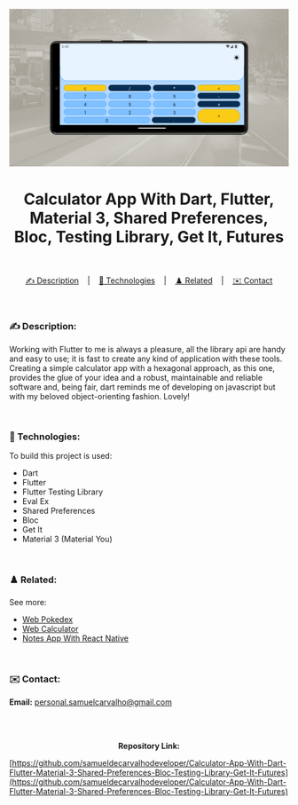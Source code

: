 ![](./thumbnail.png)

<h1 align="center">
Calculator App With Dart, Flutter, Material 3, Shared Preferences, Bloc, Testing Library, Get It, Futures

</h1>

<br/>

<br/>

<div align="center">
  <a href="#description">✍️ Description</a> &nbsp;&nbsp;&nbsp;|&nbsp;&nbsp;&nbsp <a href="#technologies">🚀 Technologies</a> &nbsp;&nbsp;&nbsp;|&nbsp;&nbsp;&nbsp <a href="#related">♟️ Related</a> &nbsp;&nbsp;&nbsp;|&nbsp;&nbsp;&nbsp <a href="#contact">✉️ Contact</a>
</div>

<br />
<br />

<h3 id="description">✍️ Description:</h3>

<p>Working with Flutter to me is always a pleasure, all the library api are handy and easy to use; it is fast to create any kind of application with these tools. Creating a simple calculator app with a hexagonal approach, as this one, provides the glue of your idea and a robust, maintainable and reliable software and, being fair, dart reminds me of developing on javascript but with my beloved object-orienting fashion. Lovely!</p>

<br />

<h3 id="technologies">🚀 Technologies:</h3>

<p>To build this project is used:</p>

- Dart
- Flutter
- Flutter Testing Library
- Eval Ex
- Shared Preferences
- Bloc
- Get It
- Material 3 (Material You)

<br />

<h3 id="related">♟️ Related:</h3>

See more:

<ul>
  <li><a href="https://github.com/samuelcarvalhodeveloper/Pokedex-With-Next-Js-Typescript-Axios-Jest-React-Testing-Library-PHP-Laravel-Python-Django">Web Pokedex</a></li>
  <li><a href="https://github.com/samueldecarvalhodeveloper/Calculator-With-Next-Js-Nginx-Load-Balancer-Proxy-Server-Server-Side-Rendering-Typescript-Sass">Web Calculator</a></li>
  <li><a href="https://github.com/samuelcarvalhodeveloper/Notes-App-With-React-Native-Expo-Custom-Hooks-Typescript-Sqlite3-Prettier-Eslint-EditorConfig-Jest">Notes App With React Native</a></li>
</ul>

<br />

<h3 id="contact">✉️ Contact:</h3>

**Email:**
<a href="mailto:personal.samuelcarvalho@gmail.com">personal.samuelcarvalho@gmail.com</a>

<br />
<br />

<p align="center"><strong>Repository Link:</strong></p>

[https://github.com/samueldecarvalhodeveloper/Calculator-App-With-Dart-Flutter-Material-3-Shared-Preferences-Bloc-Testing-Library-Get-It-Futures](https://github.com/samueldecarvalhodeveloper/Calculator-App-With-Dart-Flutter-Material-3-Shared-Preferences-Bloc-Testing-Library-Get-It-Futures)
